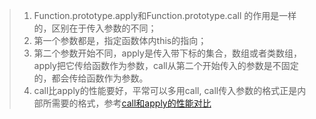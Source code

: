 



> 1. Function.prototype.apply和Function.prototype.call 的作用是一样的，区别在于传入参数的不同；
> 2. 第一个参数都是，指定函数体内this的指向；
> 3. 第二个参数开始不同，apply是传入带下标的集合，数组或者类数组，apply把它传给函数作为参数，call从第二个开始传入的参数是不固定的，都会传给函数作为参数。
> 4. call比apply的性能要好，平常可以多用call, call传入参数的格式正是内部所需要的格式，参考[call和apply的性能对比
>    ](https://github.com/noneven/__/issues/6)

